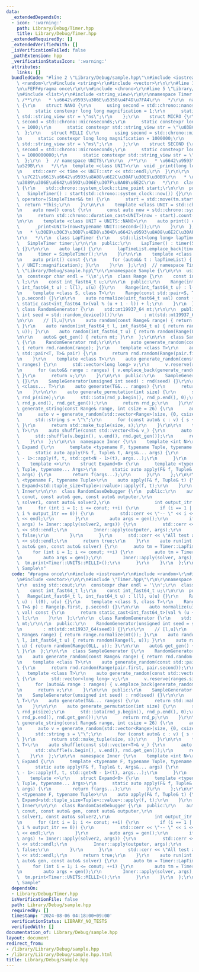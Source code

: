 ```yaml
---
data:
  _extendedDependsOn:
  - icon: ':warning:'
    path: Library/Debug/Timer.hpp
    title: Library/Debug/Timer.hpp
  _extendedRequiredBy: []
  _extendedVerifiedWith: []
  _isVerificationFailed: false
  _pathExtension: hpp
  _verificationStatusIcon: ':warning:'
  attributes:
    links: []
  bundledCode: "#line 2 \"Library/Debug/sample.hpp\"\n#include <iostream>\r\n#include\
    \ <random>\r\n#include <string>\r\n#include <vector>\r\n\r\n#line 1 \"Library/Debug/Timer.hpp\"\
    \n\uFEFF#pragma once\r\n\r\n#include <chrono>\r\n#line 5 \"Library/Debug/Timer.hpp\"\
    \n#include <list>\r\n#include <string_view>\r\n\r\nnamespace Timer {\r\n\r\n \
    \ /**\r\n   * \u6642\u9593\u306E\u5358\u4F4D\u7FA4\r\n   */\r\n  namespace UNITS\
    \ {\r\n    struct NANO {\r\n      using second = std::chrono::nanoseconds;\r\n\
    \      static constexpr long long magnification = 1;\r\n      static constexpr\
    \ std::string_view str = \"ns\";\r\n    };\r\n    struct MICRO {\r\n      using\
    \ second = std::chrono::microseconds;\r\n      static constexpr long long magnification\
    \ = 1000;\r\n      static constexpr std::string_view str = \"\u03BCs\";\r\n  \
    \  };\r\n    struct MILLI {\r\n      using second = std::chrono::milliseconds;\r\
    \n      static constexpr long long magnification = 1000000;\r\n      static constexpr\
    \ std::string_view str = \"ms\";\r\n    };\r\n    struct SECOND {\r\n      using\
    \ second = std::chrono::microseconds;\r\n      static constexpr long long magnification\
    \ = 1000000000;\r\n      static constexpr std::string_view str = \"s\";\r\n  \
    \  };\r\n  }  // namespace UNITS\r\n\r\n  /**\r\n   * \u6642\u9593\u306E\u51FA\
    \u529B\r\n   */\r\n  template <class UNIT>\r\n  void _print(long long time) {\r\
    \n    std::cerr << time << UNIT::str << std::endl;\r\n  }\r\n\r\n  /**\r\n   *\
    \ \u7C21\u6613\u6642\u9593\u8A08\u6E2C\u30AF\u30E9\u30B9\r\n   * \u958B\u59CB\u304B\
    \u3089\u306E\u6642\u9593\u306E\u307F\u8A08\u6E2C\r\n   */\r\n  class SimpleTimer\
    \ {\r\n    std::chrono::system_clock::time_point start;\r\n\r\n  public:\r\n \
    \   SimpleTimer() : start(std::chrono::system_clock::now()) {}\r\n    SimpleTimer&\
    \ operator=(SimpleTimer&& tm) {\r\n      start = std::move(tm.start);\r\n    \
    \  return *this;\r\n    }\r\n\r\n    template <class UNIT = std::chrono::nanoseconds>\r\
    \n    auto now() const {\r\n      const auto now = std::chrono::system_clock::now();\r\
    \n      return std::chrono::duration_cast<UNIT>(now - start).count();\r\n    }\r\
    \n\r\n    template <class UNIT = UNITS::NANO>\r\n    auto print() const {\r\n\
    \      _print<UNIT>(now<typename UNIT::second>());\r\n    }\r\n  };\r\n\r\n  /**\r\
    \n   * \u30E9\u30C3\u30D7\u4ED8\u304D\u6642\u9593\u8A08\u6E2C\u30AF\u30E9\u30B9\
    \r\n   */\r\n  class LapTimer {\r\n    std::list<long long> lapTimeList;\r\n \
    \   SimpleTimer timer;\r\n\r\n  public:\r\n    LapTimer() : timer(SimpleTimer())\
    \ {}\r\n\r\n    auto lap() {\r\n      lapTimeList.emplace_back(timer.now());\r\
    \n      timer = SimpleTimer();\r\n    }\r\n\r\n    template <class UNIT = UNITS::NANO>\r\
    \n    auto print() const {\r\n      for (auto&& t : lapTimeList) { _print<UNIT>(t\
    \ / UNIT::magnification); }\r\n    }\r\n  };\r\n}  // namespace Timer\n#line 8\
    \ \"Library/Debug/sample.hpp\"\n\r\nnamespace Sample {\r\n\r\n  using std::cout;\r\
    \n  constexpr char endl = '\\n';\r\n  class Range {\r\n    const int_fast64_t\
    \ l;\r\n    const int_fast64_t u;\r\n\r\n  public:\r\n    Range(int_fast64_t l,\
    \ int_fast64_t u) : l(l), u(u) {}\r\n    Range(int_fast64_t u) : l(0), u(u) {}\r\
    \n    template <class S, class T>\r\n    Range(const std::pair<S, T>& p) : Range(p.first,\
    \ p.second) {}\r\n\r\n    auto normalize(uint_fast64_t val) const {\r\n      return\
    \ static_cast<int_fast64_t>(val % (u + 1 - l)) + l;\r\n    }\r\n  };\r\n\r\n \
    \ class RandomGenerator {\r\n    std::mt19937_64 mt;\r\n\r\n  public:\r\n    RandomGenerator(unsigned\
    \ int seed = std::random_device()())\r\n        : mt(std::mt19937_64(seed)) {}\r\
    \n\r\n    // [l,u]\r\n    auto random(const Range& range) { return range.normalize(mt());\
    \ }\r\n    auto random(int_fast64_t l, int_fast64_t u) { return random(Range(l,\
    \ u)); }\r\n    auto random(int_fast64_t u) { return random(Range(0LL, u)); }\r\
    \n\r\n    auto& get_gen() { return mt; }\r\n  };\r\n\r\n  class SampleGenerator\
    \ {\r\n    RandomGenerator rnd;\r\n\r\n    auto generate_random(const Range& range)\
    \ { return rnd.random(range); }\r\n    template <class T>\r\n    auto generate_random(const\
    \ std::pair<T, T>& pair) {\r\n      return rnd.random(Range(pair.first, pair.second));\r\
    \n    }\r\n    template <class T>\r\n    auto generate_random(const std::vector<T>&\
    \ ranges) {\r\n      std::vector<long long> v;\r\n      v.reserve(ranges.size());\r\
    \n      for (auto&& range : ranges) { v.emplace_back(generate_random(range));\
    \ }\r\n      return v;\r\n    }\r\n\r\n  public:\r\n    SampleGenerator() : rnd()\
    \ {}\r\n    SampleGenerator(unsigned int seed) : rnd(seed) {}\r\n\r\n    template\
    \ <class... T>\r\n    auto generate(T&&... ranges) {\r\n      return std::make_tuple(generate_random(ranges)...);\r\
    \n    }\r\n\r\n    auto generate_permutation(int size) {\r\n      std::vector<int>\
    \ rnd_p(size);\r\n      std::iota(rnd_p.begin(), rnd_p.end(), 0);\r\n      std::shuffle(rnd_p.begin(),\
    \ rnd_p.end(), rnd.get_gen());\r\n      return rnd_p;\r\n    }\r\n\r\n    auto\
    \ generate_string(const Range& range, int csize = 26) {\r\n      auto size = generate_random(range);\r\
    \n      auto v = generate_random(std::vector<Range>(size, {0, csize - 1}));\r\n\
    \      std::string s = \"\";\r\n      for (const auto& c : v) { s += c + 'a';\
    \ }\r\n      return std::make_tuple(size, s);\r\n    }\r\n\r\n    template <class\
    \ T>\r\n    auto shuffle(const std::vector<T>& v_) {\r\n      auto v = v_;\r\n\
    \      std::shuffle(v.begin(), v.end(), rnd.get_gen());\r\n      return v;\r\n\
    \    }\r\n  };\r\n\r\n  namespace Inner {\r\n    template <int N>\r\n    struct\
    \ Expand {\r\n      template <typename F, typename Tuple, typename... Args>\r\n\
    \      static auto apply(F& f, Tuple& t, Args&... args) {\r\n        return Expand<N\
    \ - 1>::apply(f, t, std::get<N - 1>(t), args...);\r\n      }\r\n    };\r\n\r\n\
    \    template <>\r\n    struct Expand<0> {\r\n      template <typename F, typename\
    \ Tuple, typename... Args>\r\n      static auto apply(F& f, Tuple& t, Args&...\
    \ args) {\r\n        return f(args...);\r\n      }\r\n    };\r\n\r\n    template\
    \ <typename F, typename Tuple>\r\n    auto apply(F& f, Tuple& t) {\r\n      return\
    \ Expand<std::tuple_size<Tuple>::value>::apply(f, t);\r\n    }\r\n  };  // namespace\
    \ Inner\r\n\r\n  class RandomCaseDebugger {\r\n  public:\r\n    auto compare(int\
    \ conut, const auto& gen, const auto& outputer,\r\n                 const auto&\
    \ solver1, const auto& solver2,\r\n                 int output_itr = 1000) {\r\
    \n      for (int i = 1; i <= conut; ++i) {\r\n        if (i == 1 || (i > 0 &&\
    \ i % output_itr == 0)) {\r\n          std::cerr << \"-- \" << i << \"th run -\"\
    \ << endl;\r\n        }\r\n        auto args = gen();\r\n        if (Inner::apply(solver1,\
    \ args) != Inner::apply(solver2, args)) {\r\n          std::cerr << \"Failed test\"\
    \ << std::endl;\r\n          Inner::apply(outputer, args);\r\n          return\
    \ false;\r\n        }\r\n      }\r\n      std::cerr << \"All test are success!\"\
    \ << std::endl;\r\n      return true;\r\n    }\r\n    auto run(int conut, const\
    \ auto& gen, const auto& solver) {\r\n      auto tm = Timer::LapTimer();\r\n \
    \     for (int i = 1; i <= conut; ++i) {\r\n        auto tm = Timer::SimpleTimer();\r\
    \n        auto args = gen();\r\n        Inner::apply(solver, args);\r\n      \
    \  tm.print<Timer::UNITS::MILLI>();\r\n      }\r\n    }\r\n  };\r\n\r\n}  // namespace\
    \ Sample\n"
  code: "#pragma once\r\n#include <iostream>\r\n#include <random>\r\n#include <string>\r\
    \n#include <vector>\r\n\r\n#include \"Timer.hpp\"\r\n\r\nnamespace Sample {\r\n\
    \r\n  using std::cout;\r\n  constexpr char endl = '\\n';\r\n  class Range {\r\n\
    \    const int_fast64_t l;\r\n    const int_fast64_t u;\r\n\r\n  public:\r\n \
    \   Range(int_fast64_t l, int_fast64_t u) : l(l), u(u) {}\r\n    Range(int_fast64_t\
    \ u) : l(0), u(u) {}\r\n    template <class S, class T>\r\n    Range(const std::pair<S,\
    \ T>& p) : Range(p.first, p.second) {}\r\n\r\n    auto normalize(uint_fast64_t\
    \ val) const {\r\n      return static_cast<int_fast64_t>(val % (u + 1 - l)) +\
    \ l;\r\n    }\r\n  };\r\n\r\n  class RandomGenerator {\r\n    std::mt19937_64\
    \ mt;\r\n\r\n  public:\r\n    RandomGenerator(unsigned int seed = std::random_device()())\r\
    \n        : mt(std::mt19937_64(seed)) {}\r\n\r\n    // [l,u]\r\n    auto random(const\
    \ Range& range) { return range.normalize(mt()); }\r\n    auto random(int_fast64_t\
    \ l, int_fast64_t u) { return random(Range(l, u)); }\r\n    auto random(int_fast64_t\
    \ u) { return random(Range(0LL, u)); }\r\n\r\n    auto& get_gen() { return mt;\
    \ }\r\n  };\r\n\r\n  class SampleGenerator {\r\n    RandomGenerator rnd;\r\n\r\
    \n    auto generate_random(const Range& range) { return rnd.random(range); }\r\
    \n    template <class T>\r\n    auto generate_random(const std::pair<T, T>& pair)\
    \ {\r\n      return rnd.random(Range(pair.first, pair.second));\r\n    }\r\n \
    \   template <class T>\r\n    auto generate_random(const std::vector<T>& ranges)\
    \ {\r\n      std::vector<long long> v;\r\n      v.reserve(ranges.size());\r\n\
    \      for (auto&& range : ranges) { v.emplace_back(generate_random(range)); }\r\
    \n      return v;\r\n    }\r\n\r\n  public:\r\n    SampleGenerator() : rnd() {}\r\
    \n    SampleGenerator(unsigned int seed) : rnd(seed) {}\r\n\r\n    template <class...\
    \ T>\r\n    auto generate(T&&... ranges) {\r\n      return std::make_tuple(generate_random(ranges)...);\r\
    \n    }\r\n\r\n    auto generate_permutation(int size) {\r\n      std::vector<int>\
    \ rnd_p(size);\r\n      std::iota(rnd_p.begin(), rnd_p.end(), 0);\r\n      std::shuffle(rnd_p.begin(),\
    \ rnd_p.end(), rnd.get_gen());\r\n      return rnd_p;\r\n    }\r\n\r\n    auto\
    \ generate_string(const Range& range, int csize = 26) {\r\n      auto size = generate_random(range);\r\
    \n      auto v = generate_random(std::vector<Range>(size, {0, csize - 1}));\r\n\
    \      std::string s = \"\";\r\n      for (const auto& c : v) { s += c + 'a';\
    \ }\r\n      return std::make_tuple(size, s);\r\n    }\r\n\r\n    template <class\
    \ T>\r\n    auto shuffle(const std::vector<T>& v_) {\r\n      auto v = v_;\r\n\
    \      std::shuffle(v.begin(), v.end(), rnd.get_gen());\r\n      return v;\r\n\
    \    }\r\n  };\r\n\r\n  namespace Inner {\r\n    template <int N>\r\n    struct\
    \ Expand {\r\n      template <typename F, typename Tuple, typename... Args>\r\n\
    \      static auto apply(F& f, Tuple& t, Args&... args) {\r\n        return Expand<N\
    \ - 1>::apply(f, t, std::get<N - 1>(t), args...);\r\n      }\r\n    };\r\n\r\n\
    \    template <>\r\n    struct Expand<0> {\r\n      template <typename F, typename\
    \ Tuple, typename... Args>\r\n      static auto apply(F& f, Tuple& t, Args&...\
    \ args) {\r\n        return f(args...);\r\n      }\r\n    };\r\n\r\n    template\
    \ <typename F, typename Tuple>\r\n    auto apply(F& f, Tuple& t) {\r\n      return\
    \ Expand<std::tuple_size<Tuple>::value>::apply(f, t);\r\n    }\r\n  };  // namespace\
    \ Inner\r\n\r\n  class RandomCaseDebugger {\r\n  public:\r\n    auto compare(int\
    \ conut, const auto& gen, const auto& outputer,\r\n                 const auto&\
    \ solver1, const auto& solver2,\r\n                 int output_itr = 1000) {\r\
    \n      for (int i = 1; i <= conut; ++i) {\r\n        if (i == 1 || (i > 0 &&\
    \ i % output_itr == 0)) {\r\n          std::cerr << \"-- \" << i << \"th run -\"\
    \ << endl;\r\n        }\r\n        auto args = gen();\r\n        if (Inner::apply(solver1,\
    \ args) != Inner::apply(solver2, args)) {\r\n          std::cerr << \"Failed test\"\
    \ << std::endl;\r\n          Inner::apply(outputer, args);\r\n          return\
    \ false;\r\n        }\r\n      }\r\n      std::cerr << \"All test are success!\"\
    \ << std::endl;\r\n      return true;\r\n    }\r\n    auto run(int conut, const\
    \ auto& gen, const auto& solver) {\r\n      auto tm = Timer::LapTimer();\r\n \
    \     for (int i = 1; i <= conut; ++i) {\r\n        auto tm = Timer::SimpleTimer();\r\
    \n        auto args = gen();\r\n        Inner::apply(solver, args);\r\n      \
    \  tm.print<Timer::UNITS::MILLI>();\r\n      }\r\n    }\r\n  };\r\n\r\n}  // namespace\
    \ Sample"
  dependsOn:
  - Library/Debug/Timer.hpp
  isVerificationFile: false
  path: Library/Debug/sample.hpp
  requiredBy: []
  timestamp: '2024-08-06 04:18:00+09:00'
  verificationStatus: LIBRARY_NO_TESTS
  verifiedWith: []
documentation_of: Library/Debug/sample.hpp
layout: document
redirect_from:
- /library/Library/Debug/sample.hpp
- /library/Library/Debug/sample.hpp.html
title: Library/Debug/sample.hpp
---
```

